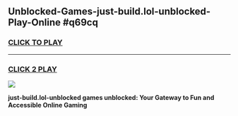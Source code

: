 
## Unblocked-Games-just-build.lol-unblocked-Play-Online #q69cq
<h3>
<a href="https://news.freeplayer.one?title=just-build.lol-unblocked&ref=3">CLICK TO PLAY</a></h3>
<hr>

<h3>
<a href="https://news.freeplayer.one?title=just-build.lol-unblocked&ref=3">CLICK 2 PLAY</a>
  
</h3>

<a href="https://news.freeplayer.one?title=just-build.lol-unblocked&ref=3"><img src="https://clearcache.store/games.png"></a>


**just-build.lol-unblocked games unblocked: Your Gateway to Fun and Accessible Online Gaming**
